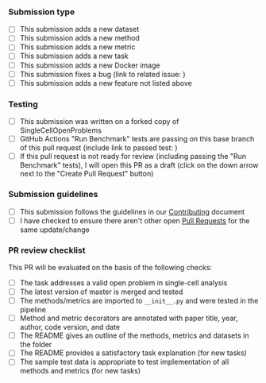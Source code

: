 <!-- You can erase any parts of this template not applicable to your Pull Request. -->

### Submission type

* [ ] This submission adds a new dataset
* [ ] This submission adds a new method
* [ ] This submission adds a new metric
* [ ] This submission adds a new task
* [ ] This submission adds a new Docker image
* [ ] This submission fixes a bug (link to related issue: )
* [ ] This submission adds a new feature not listed above

### Testing

* [ ] This submission was written on a forked copy of SingleCellOpenProblems
* [ ] GitHub Actions "Run Benchmark" tests are passing on this base branch of this pull
  request (include link to passed test: )
* [ ] If this pull request is not ready for review (including passing the "Run
  Benchmark" tests), I will open this PR as a draft (click on the down arrow next to the
  "Create Pull Request" button)

### Submission guidelines

* [ ] This submission follows the guidelines in our
  [Contributing](../blob/master/CONTRIBUTING.md) document
* [ ] I have checked to ensure there aren't other open [Pull Requests](../pulls) for the
  same update/change

### PR review checklist

This PR will be evaluated on the basis of the following checks:

* [ ] The task addresses a valid open problem in single-cell analysis
* [ ] The latest version of master is merged and tested
* [ ] The methods/metrics are imported to `__init__.py` and were tested in the pipeline
* [ ] Method and metric decorators are annotated with paper title, year, author, code
  version, and date
* [ ] The README gives an outline of the methods, metrics and datasets in the folder
* [ ] The README provides a satisfactory task explanation (for new tasks)
* [ ] The sample test data is appropriate to test implementation of all methods and
  metrics (for new tasks)
